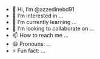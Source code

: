 - 👋 Hi, I’m @azzedinebd91
- 👀 I’m interested in ...
- 🌱 I’m currently learning ...
- 💞️ I’m looking to collaborate on ...
- 📫 How to reach me ...
- 😄 Pronouns: ...
- ⚡ Fun fact: ...

<!---
azzedinebd91/azzedinebd91 is a ✨ special ✨ repository because its `README.md` (this file) appears on your GitHub profile.
You can click the Preview link to take a look at your changes.
--->
<html>
<head>
    <style>
        * {
            margin: 0;
            padding: 0;
            box-sizing: border-box;
        }

        body {
            font-family: Arial, sans-serif;
            background-color: #e6f2ff;
        }

        .container {
            max-width: 1200px;
            margin: 0 auto;
        }

        .header {
            display: flex;
            align-items: center;
            justify-content: space-between;
            padding: 20px;
        }

        .logo {
            font-size: 32px;
            font-weight: bold;
            color: #003366;
        }

        .menu {
            list-style: none;
            display: flex;
        }

        .menu li {
            margin: 0 10px;
        }

        .menu a {
            text-decoration: none;
            color: #003366;
        }

        .banner {
            height: 500px;
            background-image: url("https://images.unsplash.com/photo-1508615070457-7baeba4003e4?ixid=MnwxMjA3fDB8MHxzZWFyY2h8MXx8ZGlnaXRhbCUyMG1hcmtldGluZ3xlbnwwfHwwfHw%3D&ixlib=rb-1.2.1&auto=format&fit=crop&w=500&q=60");
            background-size: cover;
            background-position: center;
            display: flex;
            align-items: center;
            justify-content: center;
        }

        .banner h1 {
            font-size: 64px;
            color: white;
            text-shadow: 2px 2px 4px black;
        }

        .content {
            padding: 40px;
        }

        .content h2 {
            font-size: 36px;
            color: #003366;
            margin-bottom: 20px;
        }

        .content p {
            font-size: 18px;
            color: #333333;
            line-height: 1.5;
            margin-bottom: 20px;
        }

        .content .button {
            display: inline-block;
            padding: 10px 20px;
            background-color: #003366;
            color: white;
            text-decoration: none;
            border-radius: 5px;
        }

        .footer {
            display: flex;
            align-items: center;
            justify-content: center;
            padding: 20px;
            background-color: #003366;
        }

        .footer a {
            margin: 0 10px;
            color: white;
            text-decoration: none;
        }
    </style>
</head>
<body>
    <div class="container">
        <div class="header">
            <div class="logo">خدماتي الرقمية</div>
            <ul class="menu">
                <li><a href="#">الرئيسية</a></li>
                <li><a href="#">خدماتي</a></li>
                <li><a href="#">أسعاري</a></li>
                <li><a href="#">اتصل بي</a></li>
            </ul>
        </div>
        <div class="banner">
            <h1>خدمات رقمية متنوعة ومفيدة</h1>
        </div>
        <div class="content">
            <h2>ما هي خدماتي الرقمية؟</h2>
            <p>أقدم لك خدمات رقمية متنوعة ومفيدة لتحسين وجودك على الإنترنت وزيادة مبيعاتك وربحك. بعض الخدمات التي أقدمها هي:</p>
            <ul>
                <li>تسويق المنتج عبر مواقع التواصل الاجتماعي</li>
                <li>تصميم مواقع إلكترونية وشعارات وبنرات</li>
                <li>إعادة بيع خدمات رقمية أخرى بأسعار مناسبة</li>
            </ul>
            <p>إذا كنت مهتماً بأي من هذه الخدمات أو تريد معرفة المزيد عنها، فلا تتردد في التواصل معي عن طريق حساباتي على فيسبوك وانستقرام أو عن طريق نموذج الاتصال أدناه.</p>
            <a href="#" class="button">اطلب خدمتك الآن</a>
        </div>
        <div class="footer">
            <a href="https://www.facebook.com/your-page"><img src="https://upload.wikimedia.org/wikipedia/commons/thumb/5/51/Facebook_f_logo_%282019%29.svg/1200px-Facebook_f_logo_%282019%29.svg.png" width="32" height="32" alt="Facebook"></a>
            <a href="https://www.instagram.com/your-account"><img src="https://upload.wikimedia.org/wikipedia/commons/thumb/e/e7/Instagram_logo_2016.svg/1200px-Instagram_logo_2016.svg.png" width="32" height="32" alt="Instagram"></a>
        </div>
    </div>
</body>
</html>

